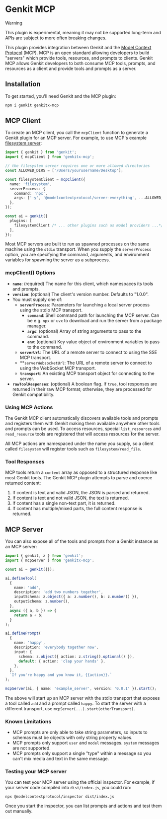 # Genkit MCP

> [!WARNING]  
> This plugin is experimental, meaning it may not be supported long-term and APIs are subject to more often breaking changes.

This plugin provides integration between Genkit and the [Model Context Protocol](https://modelcontextprotocol.io) (MCP). MCP is an open standard allowing developers to build "servers" which provide tools, resources, and prompts to clients. Genkit MCP allows Genkit developers to both consume MCP tools, prompts, and resources as a client and provide tools and prompts as a server.

## Installation

To get started, you'll need Genkit and the MCP plugin:

```bash
npm i genkit genkitx-mcp
```

## MCP Client

To create an MCP client, you call the `mcpClient` function to generate a Genkit plugin for an MCP server. For example, to use MCP's example [filesystem server](https://github.com/modelcontextprotocol/servers/tree/main/src/filesystem):

```ts
import { genkit } from 'genkit';
import { mcpClient } from 'genkitx-mcp';

// the filesystem server requires one or more allowed directories
const ALLOWED_DIRS = ['/Users/yourusername/Desktop'];

const filesystemClient = mcpClient({
  name: 'filesystem',
  serverProcess: {
    command: 'npx',
    args: ['-y', '@modelcontextprotocol/server-everything', ...ALLOWED_DIRS],
  },
});

const ai = genkit({
  plugins: [
    filesystemClient /* ... other plugins such as model providers ...*/,
  ],
});
```

Most MCP servers are built to run as spawned processes on the same machine using the `stdio` transport. When you supply the `serverProcess` option, you are specifying the command, arguments, and environment variables for spawning the server as a subprocess.

### mcpClient() Options

- **`name`**: (required) The name for this client, which namespaces its tools and prompts.
- **`version`**: (optional) The client's version number. Defaults to "1.0.0".
- You must supply one of:
  - **`serverProcess`**: Parameters for launching a local server process using the stdio MCP transport.
    - **`command`**: Shell command path for launching the MCP server. Can be e.g. `npx` or `uvx` to download and run the server from a package manager.
    - **`args`**: (optional) Array of string arguments to pass to the command.
    - **`env`**: (optional) Key value object of environment variables to pass to the command.
  - **`serverUrl`**: The URL of a remote server to connect to using the SSE MCP transport.
  - **`serverWebsocketUrl`: The URL of a remote server to connect to using the WebSocket MCP transport.
  - **`transport`**: An existing MCP transport object for connecting to the server.
- **`rawToolResponses`**: (optional) A boolean flag. If `true`, tool responses are returned in their raw MCP format; otherwise, they are processed for Genkit compatibility.

### Using MCP Actions

The Genkit MCP client automatically discovers available tools and prompts and registers them with Genkit making them available anywhere other tools and prompts can be used. To access resources, special `list_resources` and `read_resource` tools are registered that will access resources for the server.

All MCP actions are namespaced under the name you supply, so a client called `filesystem` will register tools such as `filesystem/read_file`.

### Tool Responses

MCP tools return a `content` array as opposed to a structured response like most Genkit tools. The Genkit MCP plugin attempts to parse and coerce returned content:

1. If content is text and valid JSON, the JSON is parsed and returned.
2. If content is text and not valid JSON, the text is returned.
3. If content has a single non-text part, it is returned.
4. If content has multiple/mixed parts, the full content response is returned.

## MCP Server

You can also expose all of the tools and prompts from a Genkit instance as an MCP server:

```ts
import { genkit, z } from 'genkit';
import { mcpServer } from 'genkitx-mcp';

const ai = genkit({});

ai.defineTool(
  {
    name: 'add',
    description: 'add two numbers together',
    inputSchema: z.object({ a: z.number(), b: z.number() }),
    outputSchema: z.number(),
  },
  async ({ a, b }) => {
    return a + b;
  }
);

ai.definePrompt(
  {
    name: 'happy',
    description: 'everybody together now',
    input: {
      schema: z.object({ action: z.string().optional() }),
      default: { action: 'clap your hands' },
    },
  },
  `If you're happy and you know it, {{action}}.`
);

mcpServer(ai, { name: 'example_server', version: '0.0.1' }).start();
```

The above will start up an MCP server with the stdio transport that exposes a tool called `add` and a prompt called `happy`. To start the server with a different transport, use `mcpServer(...).start(otherTransport)`.

### Known Limitations

- MCP prompts are only able to take string parameters, so inputs to schemas must be objects with only string property values.
- MCP prompts only support `user` and `model` messages. `system` messages are not supported.
- MCP prompts only support a single "type" within a message so you can't mix media and text in the same message.

### Testing your MCP server

You can test your MCP server using the official inspector. For example, if your server code compiled into `dist/index.js`, you could run:

    npx @modelcontextprotocol/inspector dist/index.js

Once you start the inspector, you can list prompts and actions and test them out manually.
